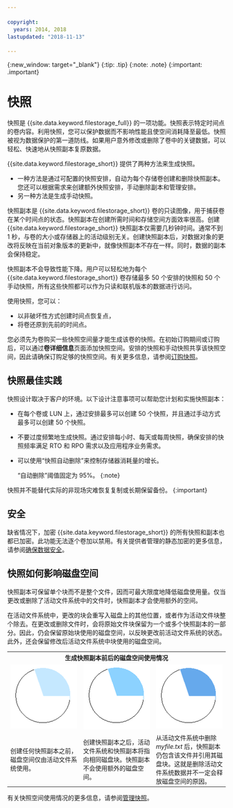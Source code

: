 ```yaml
---

copyright:
  years: 2014, 2018
lastupdated: "2018-11-13"

---
```

{:new_window: target="_blank"}
{:tip: .tip}
{:note: .note}
{:important: .important}

# 快照

快照是 {{site.data.keyword.filestorage_full}} 的一项功能。快照表示特定时间点的卷内容。利用快照，您可以保护数据而不影响性能且使空间消耗降至最低。快照被视为数据保护的第一道防线。如果用户意外修改或删除了卷中的关键数据，可以轻松、快速地从快照副本复原数据。

{{site.data.keyword.filestorage_short}} 提供了两种方法来生成快照。

* 一种方法是通过可配置的快照安排，自动为每个存储卷创建和删除快照副本。您还可以根据需求来创建额外快照安排，手动删除副本和管理安排。
* 另一种方法是生成手动快照。

快照副本是 {{site.data.keyword.filestorage_short}} 卷的只读图像，用于捕获卷在某个时间点的状态。快照副本在创建所需时间和存储空间方面效率很高。创建 {{site.data.keyword.filestorage_short}} 快照副本仅需要几秒钟时间。通常不到 1 秒，与卷的大小或存储器上的活动级别无关。创建快照副本后，对数据对象的更改将反映在当前对象版本的更新中，就像快照副本不存在一样。同时，数据的副本会保持稳定。

快照副本不会导致性能下降。用户可以轻松地为每个 {{site.data.keyword.filestorage_short}} 卷存储最多 50 个安排的快照和 50 个手动快照，所有这些快照都可以作为只读和联机版本的数据进行访问。

使用快照，您可以：

- 以非破坏性方式创建时间点恢复点，
- 将卷还原到先前的时间点。

您必须先为卷购买一些快照空间量才能生成该卷的快照。在初始订购期间或订购后，可以通过**卷详细信息**页面添加快照空间。安排的快照和手动快照共享该快照空间，因此请确保订购足够的快照空间。有关更多信息，请参阅[订购快照](ordering-snapshots.html)。

## 快照最佳实践

快照设计取决于客户的环境。以下设计注意事项可以帮助您计划和实施快照副本：
- 在每个卷或 LUN 上，通过安排最多可以创建 50 个快照，并且通过手动方式最多可以创建 50 个快照。
- 不要过度频繁地生成快照。通过安排每小时、每天或每周快照，确保安排的快照频率满足 RTO 和 RPO 需求以及应用程序业务需求。
- 可以使用“快照自动删除”来控制存储器消耗量的增长。

  “自动删除”阈值固定为 95%。
  {:note}

快照并不能替代实际的非现场灾难恢复复制或长期保留备份。
{:important}

## 安全

缺省情况下，加密 {{site.data.keyword.filestorage_short}} 的所有快照和副本也都已加密。此功能无法逐个卷加以禁用。有关提供者管理的静态加密的更多信息，请参阅[确保数据安全](block-file-storage-encryption-rest.html)。

## 快照如何影响磁盘空间

快照副本可保留单个块而不是整个文件，因而可最大限度地降低磁盘使用量。仅当更改或删除了活动文件系统中的文件时，快照副本才会使用额外的空间。

在活动文件系统中，更改的块会重写入磁盘上的其他位置，或者作为活动文件块整个除去。在更改或删除文件时，会将原始文件块保留为一个或多个快照副本的一部分。因此，仍会保留原始块使用的磁盘空间，以反映更改前活动文件系统的状态。此外，还会保留修改后活动文件系统中块使用的磁盘空间。

<table>
    <colgroup>
      <col style="width: 33.3%;"/>
      <col style="width: 33.3%;"/>
      <col style="width: 33.3%;"/>
    </colgroup>
      <tr>
        <th colspan="3" style="border: 0.0px;text-align: center;">生成快照副本前后的磁盘空间使用情况</th>
     </tr>
     <tr>
        <td style="border: 0.0px;text-align: center;"><img src="/images/bfcircle1.png" alt="生成快照副本前"></td>
        <td style="border: 0.0px;text-align: center;"><img src="/images/bfcircle3.png" alt="生成快照副本后"></td>
        <td style="border: 0.0px;text-align: center;"><img src="/images/bfcircle2.png" alt="生成快照副本后更改"></td>
     </tr>
     <tr>
        <td style="border: 0.0px;">创建任何快照副本之前，磁盘空间仅由活动文件系统使用。</td>
        <td style="border: 0.0px;">创建快照副本之后，活动文件系统和快照副本将指向相同磁盘块。快照副本不会使用额外的磁盘空间。</td>
        <td style="border: 0.0px;">从活动文件系统中删除 <i>myfile.txt</i> 后，快照副本仍包含该文件并引用其磁盘块。这就是删除活动文件系统数据并不一定会释放磁盘空间的原因。</td>
      </tr>
</table>

有关快照空间使用情况的更多信息，请参阅[管理快照](working-with-snapshots.html)。
